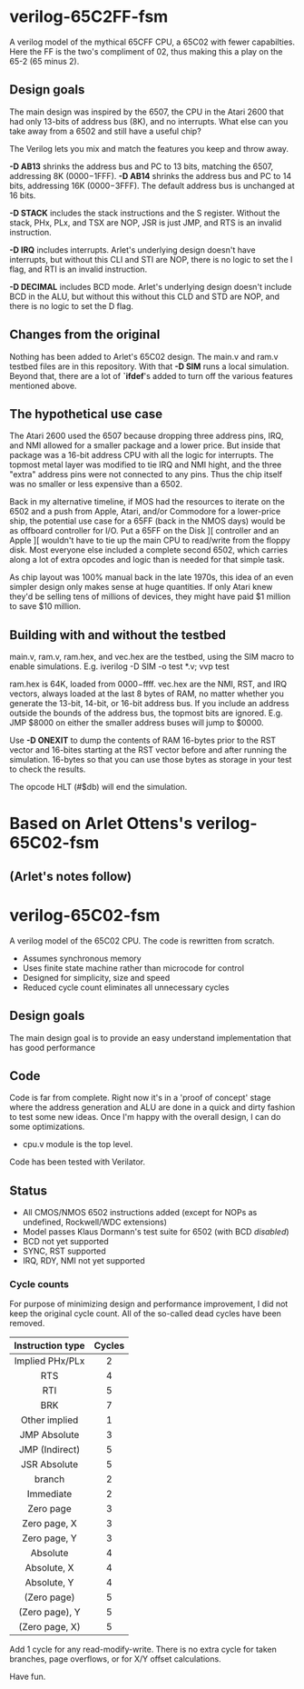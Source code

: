 # verilog-65C2FF-fsm
A verilog model of the mythical 65CFF CPU, a 65C02 with fewer capabilties.  Here the FF is the two's compliment of 02, thus making this a play on the 65-2 (65 minus 2).

## Design goals
The main design was inspired by the 6507, the CPU in the Atari 2600 that had only 13-bits of address bus (8K), and no interrupts.  What else can you take away from a 6502 and still have a useful chip?

The Verilog lets you mix and match the features you keep and throw away.

**-D AB13** shrinks the address bus and PC to 13 bits, matching the 6507, addressing 8K ($0000-$1FFF).
**-D AB14** shrinks the address bus and PC to 14 bits, addressing 16K ($0000-$3FFF).
The default address bus is unchanged at 16 bits.

**-D STACK** includes the stack instructions and the S register.
Without the stack, PHx, PLx, and TSX are NOP, JSR is just JMP, and RTS is an invalid instruction.

**-D IRQ** includes interrupts.
Arlet's underlying design doesn't have interrupts, but without this CLI and STI are NOP, there is no logic to set the I flag, and RTI is an invalid instruction.

**-D DECIMAL** includes BCD mode.
Arlet's underlying design doesn't include BCD in the ALU, but without this without this CLD and STD are NOP, and there is no logic to set the D flag.


## Changes from the original

Nothing has been added to Arlet's 65C02 design.  The main.v and ram.v testbed files are in this repository.  With that **-D SIM** runs a local simulation.  Beyond that, there are a lot of **`ifdef**'s added to turn off the various features mentioned above.


## The hypothetical use case

The Atari 2600 used the 6507 because dropping three address pins, IRQ, and NMI allowed for a smaller package and a lower price.  But inside that package was a 16-bit address CPU with all the logic for interrupts.  The topmost metal layer was modified to tie IRQ and NMI hight, and the three "extra" address pins were not connected to any pins.  Thus the chip itself was no smaller or less expensive than a 6502.

Back in my alternative timeline, if MOS had the resources to iterate on the 6502 and a push from Apple, Atari, and/or Commodore for a lower-price ship, the potential use case for a 65FF (back in the NMOS days) would be as offboard controller for I/O.  Put a 65FF on the Disk ][ controller and an Apple ][ wouldn't have to tie up the main CPU to read/write from the floppy disk.  Most everyone else included a complete second 6502, which carries along a lot of extra opcodes and logic than is needed for that simple task.

As chip layout was 100% manual back in the late 1970s, this idea of an even simpler design only makes sense at huge quantities.  If only Atari knew they'd be selling tens of millions of devices, they might have paid $1 million to save $10 million.


## Building with and without the testbed

main.v, ram.v, ram.hex, and vec.hex are the testbed, using the SIM macro to enable simulations.
E.g. iverilog -D SIM -o test *.v; vvp test

ram.hex is 64K, loaded from $0000-$ffff.
vec.hex are the NMI, RST, and IRQ vectors, always loaded at the last 8 bytes of RAM, no matter whether you generate the 13-bit, 14-bit, or 16-bit address bus.  If you include an address outside the bounds of the address bus, the topmost bits are ignored.  E.g. JMP $8000 on either the smaller address buses will jump to $0000.

Use **-D ONEXIT** to dump the contents of RAM 16-bytes prior to the RST vector and 16-bites starting
at the RST vector before and after running the simulation.  16-bytes so that you can use those
bytes as storage in your test to check the results.

The opcode HLT (#$db) will end the simulation.


# Based on Arlet Ottens's verilog-65C02-fsm
## (Arlet's notes follow)
# verilog-65C02-fsm
A verilog model of the 65C02 CPU. The code is rewritten from scratch.

* Assumes synchronous memory
* Uses finite state machine rather than microcode for control
* Designed for simplicity, size and speed
* Reduced cycle count eliminates all unnecessary cycles

## Design goals
The main design goal is to provide an easy understand implementation that has good performance

## Code
Code is far from complete.  Right now it's in a 'proof of concept' stage where the address
generation and ALU are done in a quick and dirty fashion to test some new ideas. Once I'm happy
with the overall design, I can do some optimizations. 

* cpu.v module is the top level. 

Code has been tested with Verilator. 

## Status

* All CMOS/NMOS 6502 instructions added (except for NOPs as undefined, Rockwell/WDC extensions)
* Model passes Klaus Dormann's test suite for 6502 (with BCD *disabled*)
* BCD not yet supported
* SYNC, RST supported
* IRQ, RDY, NMI not yet supported

### Cycle counts
For purpose of minimizing design and performance improvement, I did not keep the original cycle
count. All of the so-called dead cycles have been removed.

| Instruction type | Cycles |
| :--------------: | :----: |
| Implied PHx/PLx  |   2    |
| RTS              |   4    |
| RTI              |   5    |
| BRK              |   7    |
| Other implied    |   1    |
| JMP Absolute     |   3    |
| JMP (Indirect)   |   5    |
| JSR Absolute     |   5    |
| branch           |   2    |
| Immediate        |   2    |
| Zero page        |   3    |
| Zero page, X     |   3    |
| Zero page, Y     |   3    |
| Absolute         |   4    |
| Absolute, X      |   4    |
| Absolute, Y      |   4    |
| (Zero page)      |   5    |
| (Zero page), Y   |   5    |
| (Zero page, X)   |   5    |

Add 1 cycle for any read-modify-write. There is no extra cycle for taken branches, page overflows, or for X/Y offset calculations.

Have fun. 
